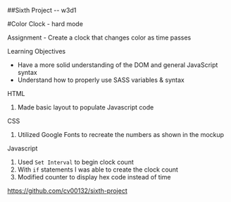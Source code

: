 ##Sixth Project -- w3d1

#Color Clock - hard mode

Assignment - Create a clock that changes color as time passes

Learning Objectives
* Have a more solid understanding of the DOM and general JavaScript syntax
* Understand how to properly use SASS variables & syntax

HTML
1. Made basic layout to populate Javascript code

CSS
1. Utilized Google Fonts to recreate the numbers as shown in the mockup

Javascript
1. Used `Set Interval` to begin clock count
2. With `if` statements I was able to create the clock count
3. Modified counter to display hex code instead of time


https://github.com/cv00132/sixth-project
